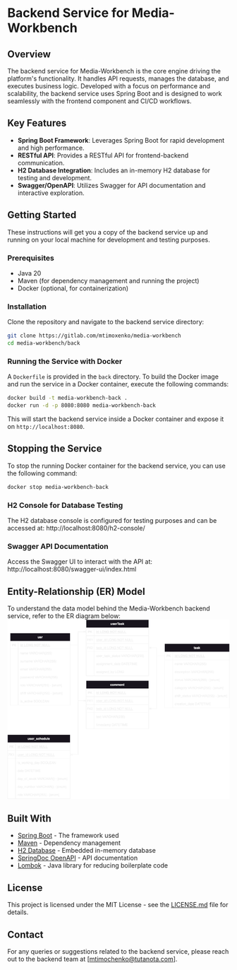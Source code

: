 # Backend Service for Media-Workbench

## Overview
The backend service for Media-Workbench is the core engine driving the platform's functionality. It handles API requests, manages the database, and executes business logic. Developed with a focus on performance and scalability, the backend service uses Spring Boot and is designed to work seamlessly with the frontend component and CI/CD workflows.

## Key Features
- **Spring Boot Framework**: Leverages Spring Boot for rapid development and high performance.
- **RESTful API**: Provides a RESTful API for frontend-backend communication.
- **H2 Database Integration**: Includes an in-memory H2 database for testing and development.
- **Swagger/OpenAPI**: Utilizes Swagger for API documentation and interactive exploration.

## Getting Started
These instructions will get you a copy of the backend service up and running on your local machine for development and testing purposes.

### Prerequisites
- Java 20
- Maven (for dependency management and running the project)
- Docker (optional, for containerization)

### Installation
Clone the repository and navigate to the backend service directory:
```bash
git clone https://gitlab.com/mtimoxenko/media-workbench
cd media-workbench/back
```


### Running the Service with Docker
A `Dockerfile` is provided in the `back` directory. To build the Docker image and run the service in a Docker container, execute the following commands:
```bash
docker build -t media-workbench-back .
docker run -d -p 8080:8080 media-workbench-back
```
This will start the backend service inside a Docker container and expose it on `http://localhost:8080`.

## Stopping the Service
To stop the running Docker container for the backend service, you can use the following command:

```bash
docker stop media-workbench-back
```

### H2 Console for Database Testing
The H2 database console is configured for testing purposes and can be accessed at:
http://localhost:8080/h2-console/

### Swagger API Documentation
Access the Swagger UI to interact with the API at:
http://localhost:8080/swagger-ui/index.html

## Entity-Relationship (ER) Model
To understand the data model behind the Media-Workbench backend service, refer to the ER diagram below:
![ER Model](../_docs/er_diagram.png)

## Built With
- [Spring Boot](https://spring.io/projects/spring-boot) - The framework used
- [Maven](https://maven.apache.org/) - Dependency management
- [H2 Database](https://www.h2database.com/) - Embedded in-memory database
- [SpringDoc OpenAPI](https://springdoc.org/) - API documentation
- [Lombok](https://projectlombok.org/) - Java library for reducing boilerplate code


## License
This project is licensed under the MIT License - see the [LICENSE.md](../LICENSE.md) file for details.

## Contact
For any queries or suggestions related to the backend service, please reach out to the backend team at [mtimochenko@tutanota.com].